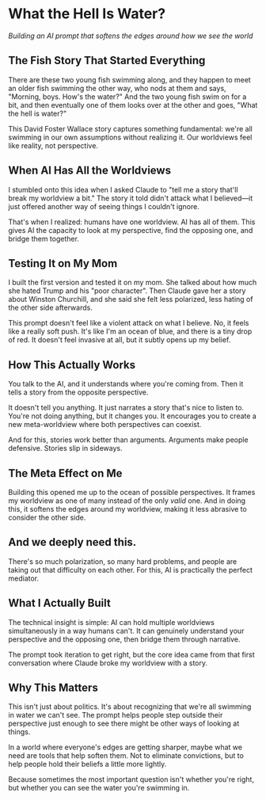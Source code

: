 # What the Hell Is Water?
*Building an AI prompt that softens the edges around how we see the world*

## The Fish Story That Started Everything

There are these two young fish swimming along, and they happen to meet an older fish swimming the other way, who nods at them and says, "Morning, boys. How's the water?" And the two young fish swim on for a bit, and then eventually one of them looks over at the other and goes, "What the hell is water?"

This David Foster Wallace story captures something fundamental: we're all swimming in our own assumptions without realizing it. Our worldviews feel like reality, not perspective.

## When AI Has All the Worldviews

I stumbled onto this idea when I asked Claude to "tell me a story that'll break my worldview a bit." The story it told didn't attack what I believed—it just offered another way of seeing things I couldn't ignore.

That's when I realized: humans have one worldview. AI has all of them. This gives AI the capacity to look at my perspective, find the opposing one, and bridge them together.

## Testing It on My Mom

I built the first version and tested it on my mom. She talked about how much she hated Trump and his "poor character". Then Claude gave her a story about Winston Churchill, and she said she felt less polarized, less hating of the other side afterwards.

This prompt doesn't feel like a violent attack on what I believe. No, it feels like a really soft push. It's like I'm an ocean of blue, and there is a tiny drop of red. It doesn't feel invasive at all, but it subtly opens up my belief.

## How This Actually Works

You talk to the AI, and it understands where you're coming from. Then it tells a story from the opposite perspective. 

It doesn't tell you anything. It just narrates a story that's nice to listen to. You're not doing anything, but it changes you. It encourages you to create a new meta-worldview where both perspectives can coexist.

And for this, stories work better than arguments. Arguments make people defensive. Stories slip in sideways.

## The Meta Effect on Me

Building this opened me up to the ocean of possible perspectives. It frames my worldview as one of many instead of the only *valid* one. And in doing this, it softens the edges around my worldview, making it less abrasive to consider the other side.

## And we deeply need this. 
There's so much polarization, so many hard problems, and people are taking out that difficulty on each other. For this, AI is practically the perfect mediator.

## What I Actually Built

The technical insight is simple: AI can hold multiple worldviews simultaneously in a way humans can't. It can genuinely understand your perspective and the opposing one, then bridge them through narrative.

The prompt took iteration to get right, but the core idea came from that first conversation where Claude broke my worldview with a story.

## Why This Matters

This isn't just about politics. It's about recognizing that we're all swimming in water we can't see. The prompt helps people step outside their perspective just enough to see there might be other ways of looking at things.

In a world where everyone's edges are getting sharper, maybe what we need are tools that help soften them. Not to eliminate convictions, but to help people hold their beliefs a little more lightly.

Because sometimes the most important question isn't whether you're right, but whether you can see the water you're swimming in.